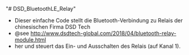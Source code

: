 "# DSD_BluetoothLE_Relay" 
* Dieser einfache Code stellt die Bluetooth-Verbindung zu Relais der chinesischen Firma DSD Tech
* @see http://www.dsdtech-global.com/2018/04/bluetooth-relay-module.html
* her und steuert das Ein- und Ausschalten des Relais (auf Kanal 1).
